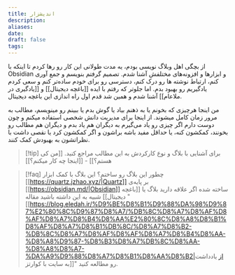 ```yaml
---
title: اندیشزار
description: 
aliases: 
date: 
draft: false
tags:
---
```

از بچگی اهل وبلاگ نویسی بودم، یه مدت طولانی این کار رو رها کردم تا اینکه با Obsidian و ابزارها و افزونه‌های مختلفش آشنا شدم. تصمیم گرفتم بنویسم و جمع آوری کنم، ارتباط نوشته ها رو درک کنم، دسترسی رو برای خودم ساده‌تر کنم و سعی کردم یادگیریم رو بهبود بدم. اما جلوتر که رفتم با ایده [[باغچه دیجیتال]] و [[یادگیری در ملاعام]] آشنا شدم و همین شد قدم اول راه اندازی این باغچه دیجیتال.

من اینجا هرچیزی که بخونم یا به ذهنم بیاد یا گوش بدم یا ببینم رو مینویسم، مطالب به مرور زمان کامل میشوند. از اینجا برای مدیریت دانش شخصی استفاده میکنم و چون دوست دارم اگر چیزی رو یاد می‌گیرم به دیگران هم یاد بدم و دیگران هم مطالب رو بخونند، کمکشون کنه، یا حداقل مفید باشه براشون و اگر کمکشون کرد یا نقصی داشت با نظراتشون به بهبودش کمک کنند.

>[!tip] برای آشنایی با بلاگ و نوع کارکردش به این مطالب مراجع کنید.
>[[من کی هستم؟]] - [[اینجا چه کار میکنم؟]] 

>[!faq] چطور این بلاگ رو ساختم؟
>این بلاگ با کمک ابزار [[https://quartz.jzhao.xyz/|Quartz]] بر پایه‌ی [[https://obsidian.md/|Obsidian]] ساخته شده اگر علاقه دارید بلاگ یا [[باغچه دیجیتال]] شبیه به این داشته باشید مقاله "[[https://blog.eledah.ir/%D9%BE%D8%B1%D9%88%DA%98%D9%87%E2%80%8C%D9%87%D8%A7/%DB%8C%D8%A7%D8%AF%D8%AF%D8%A7%D8%B4%D8%AA%E2%80%8C%D8%A8%D8%B1%D8%AF%D8%A7%D8%B1%DB%8C/%D8%A7%D8%B2-%DB%8C%D8%A7%D8%AF%D8%AF%D8%A7%D8%B4%D8%AA-%D8%A8%D9%87-%D8%B3%D8%A7%DB%8C%D8%AA-%D8%A8%D8%A7-%DA%A9%D9%88%D8%A7%D8%B1%D8%AA%D8%B2|از یادداشت به سایت با کوارتز]]" رو مطالعه کنید.